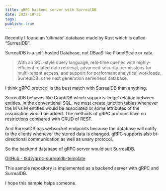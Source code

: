 ```yaml
---
title: gRPC backend server with SurrealDB
date: 2022-10-31
tags: 
publish: true
---
```

Recently I found an ‘ultimate’ database made by Rust which is called “SurrealDB”.

SurrealDB is a self-hosted Database, not DBaaS like PlanetScale or xata.

> With an SQL-style query language, real-time queries with highly-efficient related data retrieval, advanced security permissions for multi-tenant access, and support for performant analytical workloads, SurrealDB is the next generation serverless database.

I think gRPC protocol is the best match with SurrealDB than anything.

SurrealDB behaves like GraphDB which supports ‘edge’ relation between entities. In the conventional SQL, we must create junction tables whenever the M vs M entities would be associated or some attributes of the association would be added. The methods of gRPC protocol have no restrictions compared with CRUD of REST.

And SurrealDB has websocket endpoints because the database will notify to the clients whenever the stored data is changed. gRPC supports also bi-directional communication as well as unary protocol.

So the backend database of gRPC server would suit SurrealDB.

[GitHub - tk42/grpc-surrealdb-template](https://github.com/tk42/grpc-surrealdb-template?source=post_page-----f30e23283299--------------------------------)

This sample repository is implemented as a backend server with gRPC and SurrealDB.

I hope this sample helps someone.